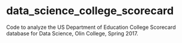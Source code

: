 # data_science_college_scorecard
Code to analyze the US Department of Education College Scorecard database for Data Science, Olin College, Spring 2017.
